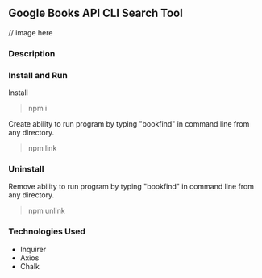 ## Google Books API CLI Search Tool

// image here

### Description

### Install and Run

Install
>npm i

Create ability to run program by typing "bookfind" in command line from any directory.
>npm link


### Uninstall

Remove ability to run program by typing "bookfind" in command line from any directory.
>npm unlink

### Technologies Used

- Inquirer
- Axios
- Chalk



